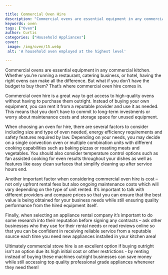 ```yaml
---

title: Commercial Oven Hire
description: "Commercial ovens are essential equipment in any commercial kitchen. Whether you’re running a restaurant, catering business, or hot...keep reading to learn"
keywords: oven
tags: ["Oven"]
author: Curtis
categories: ["Household Appliances"]
cover: 
 image: /img/oven/15.webp
 alt: 'A household oven employed at the highest level'

---
```


Commercial ovens are essential equipment in any commercial kitchen. Whether you’re running a restaurant, catering business, or hotel, having the right ovens can make all the difference. But what if you don’t have the budget to buy them? That’s where commercial oven hire comes in.

Commercial oven hire is a great way to get access to high-quality ovens without having to purchase them outright. Instead of buying your own equipment, you can rent it from a reputable provider and use it as needed. This means that you don’t have to commit to long-term investments or worry about maintenance costs and storage space for unused equipment. 

When choosing an oven for hire, there are several factors to consider including size and type of oven needed, energy efficiency requirements and safety features required by law. Depending on your needs, you may decide on a single convection oven or multiple combination units with different cooking capabilities such as baking pizzas or roasting meats and vegetables. You should also consider temperature control options such as fan assisted cooking for even results throughout your dishes as well as features like easy clean surfaces that simplify cleaning up after service hours end. 

Another important factor when considering commercial oven hire is cost – not only upfront rental fees but also ongoing maintenance costs which will vary depending on the type of unit rented. It’s important to talk with different providers and compare prices so that you can ensure that the best value is being obtained for your business needs while still ensuring quality performance from the hired equipment itself. 
 
Finally, when selecting an appliance rental company it’s important to do some research into their reputation before signing any contracts – ask other businesses who they use for their rental needs or read reviews online so that you can be confident in receiving reliable service from a reputable source each time you need new appliances installed in your kitchen area! 

 Ultimately commercial stove hire is an excellent option if buying outright isn't an option due its high initial cost or other restrictions - by renting instead of buying these machines outright businesses can save money while still accessing top quality professional grade appliances whenever they need them!
